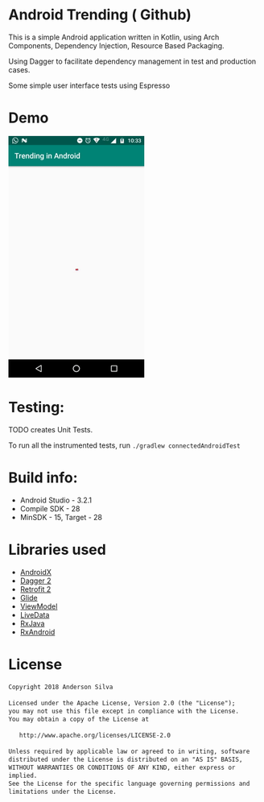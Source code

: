 # Android Trending ( Github)

This is a simple Android application written in Kotlin, using Arch Components, Dependency Injection, Resource Based Packaging.

Using Dagger to facilitate dependency management in test and production cases.

Some simple user interface tests using Espresso

# Demo
![Working](demo/trending.gif)


# Testing:
TODO creates Unit Tests.

To run all the instrumented tests, run  `./gradlew connectedAndroidTest`

# Build info:
  - Android Studio - 3.2.1
  - Compile SDK - 28
  - MinSDK - 15, Target - 28

# Libraries used
* [AndroidX](https://developer.android.com/jetpack/androidx/)
* [Dagger 2](https://google.github.io/dagger/)
* [Retrofit 2](http://square.github.io/retrofit/)
* [Glide](https://github.com/bumptech/glide)
* [ViewModel](https://developer.android.com/topic/libraries/architecture/viewmodel.html)
* [LiveData](https://developer.android.com/topic/libraries/architecture/livedata.html)
* [RxJava](https://github.com/ReactiveX/RxJava)
* [RxAndroid](https://github.com/ReactiveX/RxAndroid)

# License

    Copyright 2018 Anderson Silva

    Licensed under the Apache License, Version 2.0 (the "License");
    you may not use this file except in compliance with the License.
    You may obtain a copy of the License at

       http://www.apache.org/licenses/LICENSE-2.0

    Unless required by applicable law or agreed to in writing, software
    distributed under the License is distributed on an "AS IS" BASIS,
    WITHOUT WARRANTIES OR CONDITIONS OF ANY KIND, either express or implied.
    See the License for the specific language governing permissions and
    limitations under the License.